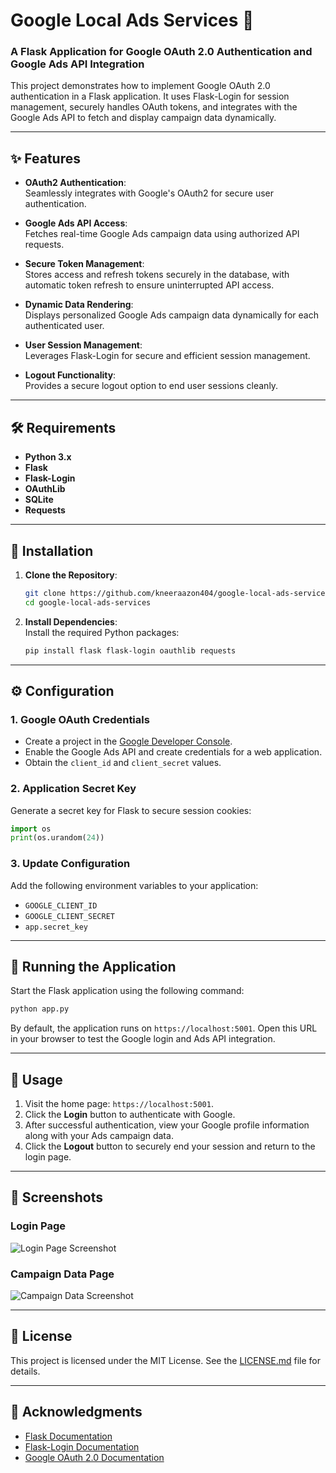 # Google Local Ads Services 🌟  
### A Flask Application for Google OAuth 2.0 Authentication and Google Ads API Integration  

This project demonstrates how to implement Google OAuth 2.0 authentication in a Flask application. It uses Flask-Login for session management, securely handles OAuth tokens, and integrates with the Google Ads API to fetch and display campaign data dynamically.

---

## ✨ Features  

- **OAuth2 Authentication**:  
  Seamlessly integrates with Google's OAuth2 for secure user authentication.  

- **Google Ads API Access**:  
  Fetches real-time Google Ads campaign data using authorized API requests.  

- **Secure Token Management**:  
  Stores access and refresh tokens securely in the database, with automatic token refresh to ensure uninterrupted API access.  

- **Dynamic Data Rendering**:  
  Displays personalized Google Ads campaign data dynamically for each authenticated user.  

- **User Session Management**:  
  Leverages Flask-Login for secure and efficient session management.  

- **Logout Functionality**:  
  Provides a secure logout option to end user sessions cleanly.  

---

## 🛠️ Requirements  

- **Python 3.x**  
- **Flask**  
- **Flask-Login**  
- **OAuthLib**  
- **SQLite**  
- **Requests**  

---

## 🔧 Installation  

1. **Clone the Repository**:  
   ```bash  
   git clone https://github.com/kneeraazon404/google-local-ads-services.git  
   cd google-local-ads-services  
   ```  

2. **Install Dependencies**:  
   Install the required Python packages:  
   ```bash  
   pip install flask flask-login oauthlib requests  
   ```  

---

## ⚙️ Configuration  

### 1. Google OAuth Credentials  
- Create a project in the [Google Developer Console](https://console.developers.google.com/).  
- Enable the Google Ads API and create credentials for a web application.  
- Obtain the `client_id` and `client_secret` values.  

### 2. Application Secret Key  
Generate a secret key for Flask to secure session cookies:  
```python  
import os  
print(os.urandom(24))  
```  

### 3. Update Configuration  
Add the following environment variables to your application:  
- `GOOGLE_CLIENT_ID`  
- `GOOGLE_CLIENT_SECRET`  
- `app.secret_key`  

---

## 🚀 Running the Application  

Start the Flask application using the following command:  
```bash  
python app.py  
```  

By default, the application runs on `https://localhost:5001`. Open this URL in your browser to test the Google login and Ads API integration.  

---

## 🎯 Usage  

1. Visit the home page: `https://localhost:5001`.  
2. Click the **Login** button to authenticate with Google.  
3. After successful authentication, view your Google profile information along with your Ads campaign data.  
4. Click the **Logout** button to securely end your session and return to the login page.  

---

## 📸 Screenshots  

### Login Page  
![Login Page Screenshot](https://via.placeholder.com/800x400?text=Login+Page)  

### Campaign Data Page  
![Campaign Data Screenshot](https://via.placeholder.com/800x400?text=Campaign+Data)  

---

## 📜 License  

This project is licensed under the MIT License. See the [LICENSE.md](LICENSE.md) file for details.  

---

## 🙏 Acknowledgments  

- [Flask Documentation](https://flask.palletsprojects.com/)  
- [Flask-Login Documentation](https://flask-login.readthedocs.io/)  
- [Google OAuth 2.0 Documentation](https://developers.google.com/identity/protocols/oauth2)  
